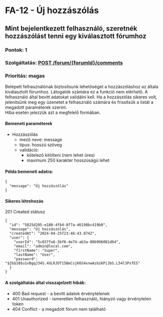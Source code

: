 # FA-12 - Új hozzászólás

## Mint bejelentkezett felhasználó, szeretnék hozzászólást tenni egy kiválasztott fórumhoz

### Pontok: 1
### Szolgáltatás: [POST /forum/{forumId}/comments](http://localhost:5000/api-doc#/Comments/CommentController_addComment)
### Prioritás: magas

Belépett felhasználónak biztosítsunk lehetőséget a hozzászóláshoz az általa kiválasztott fórumhoz. Látogatók számára ez a funkció nem elérhető. A felhasználó által bevitt adatokat validálni kell. Ha a hozzászólás sikeres volt, jelenítsünk meg egy üzenetet a felhasználó számára és frissítsük a listát a megadott paraméterek szerint.  
Hiba esetén jelezzük azt a megfelelő formában.

#### Bemeneti paraméterek
- Hozzászólás
  - mező neve: message
  - típus: hosszú szöveg
  - validáció:
    - kötelező kitölteni (nem lehet üres)
    - maximum 250 karakter hosszúságú lehet

#### Példa bemeneti adatra:
```
{
  "message": "Új hozzászólás"
}
```

#### Sikeres létrehozás
201 Created státusz
```
{
  "id": "5825d205-e180-4fb4-8f7a-d6198bc419b0",
  "message": "Új hozzászólás",
  "createdAt": "2024-04-25T23:46:43.874Z",
  "user": {
    "userId": "5c837fa6-3bf6-4e74-ab3a-80b996081d64",
    "email": "admin@local.com",
    "firstName": "Super",
    "lastName": "User",
    "password": "$2b$10$u1vBgqJ34S.4ULRJOT15BeCsjK6S4xnwAzbiKPiJbS.L54l3PxfES"
  }
}
```

#### A szolgáltatás által visszajelzett hibák:
- 400 Bad request - a bevitt adatok érvénytelenek
- 401 Unauthorized - ismeretlen felhasználó, hiányzó vagy érvénytelen token
- 404 Conflict - a megadott fórum nem található